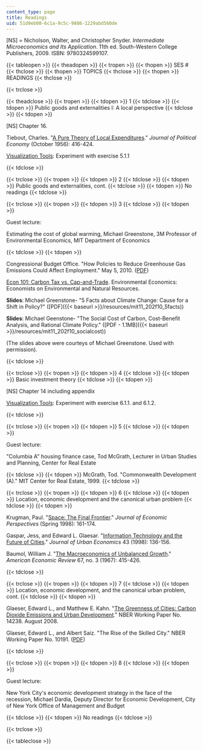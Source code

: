 ```yaml
---
content_type: page
title: Readings
uid: 51d9eb00-6c1a-9c5c-9886-1229abd560de
---
```


\[NS\] = Nicholson, Walter, and Christopher Snyder. _Intermediate Microeconomics and Its Application_. 11th ed. South-Western College Publishers, 2009. ISBN: 9780324599107.

{{< tableopen >}}
{{< theadopen >}}
{{< tropen >}}
{{< thopen >}}
SES #
{{< thclose >}}
{{< thopen >}}
TOPICS
{{< thclose >}}
{{< thopen >}}
READINGS
{{< thclose >}}

{{< trclose >}}

{{< theadclose >}}
{{< tropen >}}
{{< tdopen >}}
1
{{< tdclose >}}
{{< tdopen >}}
Public goods and externalities I: A local perspective
{{< tdclose >}}
{{< tdopen >}}


\[NS\] Chapter 16.

Tiebout, Charles. "[A Pure Theory of Local Expenditures](http://www.jstor.org/pss/1826343)." _Journal of Political Economy_ (October 1956): 416-424.

[Visualization Tools](http://web.mit.edu/11.203/www/econ/): Experiment with exercise 5.1.1


{{< tdclose >}}

{{< trclose >}}
{{< tropen >}}
{{< tdopen >}}
2
{{< tdclose >}}
{{< tdopen >}}
Public goods and externalities, cont.
{{< tdclose >}}
{{< tdopen >}}
No readings
{{< tdclose >}}

{{< trclose >}}
{{< tropen >}}
{{< tdopen >}}
3
{{< tdclose >}}
{{< tdopen >}}


Guest lecture:

Estimating the cost of global warming, Michael Greenstone, 3M Professor of Environmental Economics, MIT Department of Economics


{{< tdclose >}}
{{< tdopen >}}


Congressional Budget Office. "How Policies to Reduce Greenhouse Gas Emissions Could Affect Employment." May 5, 2010. ([PDF](http://www.cbo.gov/ftpdocs/105xx/doc10564/05-05-CapAndTrade_Brief.pdf))

[Econ 101: Carbon Tax vs. Cap-and-Trade](http://www.env-econ.net/carbon_tax_vs_capandtrade.html). Environmental Economics: Economists on Environmental and Natural Resources.

**Slides**: Michael Greenstone- "5 Facts about Climate Change: Cause for a Shift in Policy?" ([PDF]({{< baseurl >}}/resources/mit11_202f10_5facts))

**Slides**: Michael Geenstone- "The Social Cost of Carbon, Cost-Benefit Analysis, and Rational Climate Policy." ([PDF - 1.1MB]({{< baseurl >}}/resources/mit11_202f10_socialcost))

(The slides above were courteys of Michael Greenstone. Used with permission).


{{< tdclose >}}

{{< trclose >}}
{{< tropen >}}
{{< tdopen >}}
4
{{< tdclose >}}
{{< tdopen >}}
Basic investment theory
{{< tdclose >}}
{{< tdopen >}}


\[NS\] Chapter 14 including appendix

[Visualization Tools](http://web.mit.edu/11.203/www/econ/): Experiment with exercise 6.1.1. and 6.1.2.


{{< tdclose >}}

{{< trclose >}}
{{< tropen >}}
{{< tdopen >}}
5
{{< tdclose >}}
{{< tdopen >}}


Guest lecture:

"Columbia A" housing finance case, Tod McGrath, Lecturer in Urban Studies and Planning, Center for Real Estate


{{< tdclose >}}
{{< tdopen >}}
McGrath, Tod. "Commonwealth Development (A)." MIT Center for Real Estate, 1999.
{{< tdclose >}}

{{< trclose >}}
{{< tropen >}}
{{< tdopen >}}
6
{{< tdclose >}}
{{< tdopen >}}
Location, economic development and the canonical urban problem
{{< tdclose >}}
{{< tdopen >}}


Krugman, Paul. "[Space: The Final Frontier](http://www.jstor.org/pss/2646968)." _Journal of Economic Perspectives_ (Spring 1998): 161-174.

Gaspar, Jess, and Edward L. Glaesar. "[Information Technology and the Future of Cities](http://dx.doi.org/10.1006/juec.1996.2031)." _Journal of Urban Economics_ 43 (1998): 136-156. 

Baumol, William J. "[The Macroeconomics of Unbalanced Growth](http://www.jstor.org/pss/1812111)." _American Economic Review_ 67, no. 3 (1967): 415-426.


{{< tdclose >}}

{{< trclose >}}
{{< tropen >}}
{{< tdopen >}}
7
{{< tdclose >}}
{{< tdopen >}}
Location, economic development, and the canonical urban problem, cont.
{{< tdclose >}}
{{< tdopen >}}


Glaeser, Edward L., and Matthew E. Kahn. "[The Greenness of Cities: Carbon Dioxide Emissions and Urban Development](http://www.nber.org/papers/w14238)." NBER Working Paper No. 14238. August 2008.

Glaeser, Edward L., and Albert Saiz. "The Rise of the Skilled City." NBER Working Paper No. 10191. ([PDF](http://www.nber.org/papers/w10191.pdf))


{{< tdclose >}}

{{< trclose >}}
{{< tropen >}}
{{< tdopen >}}
8
{{< tdclose >}}
{{< tdopen >}}


Guest lecture:

New York City's economic development strategy in the face of the recession, Michael Dardia, Deputy Director for Economic Development, City of New York Office of Management and Budget


{{< tdclose >}}
{{< tdopen >}}
No readings
{{< tdclose >}}

{{< trclose >}}

{{< tableclose >}}